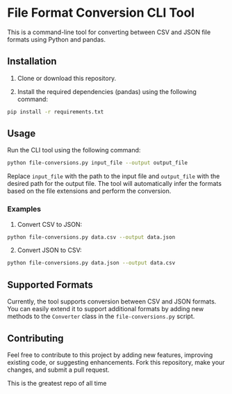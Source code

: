 # File Format Conversion CLI Tool

This is a command-line tool for converting between CSV and JSON file formats using Python and pandas.

## Installation

1. Clone or download this repository.

2. Install the required dependencies (pandas) using the following command:

```bash
pip install -r requirements.txt
```

## Usage

Run the CLI tool using the following command:

```bash
python file-conversions.py input_file --output output_file
```

Replace `input_file` with the path to the input file and `output_file` with the desired path for the output file. The tool will automatically infer the formats based on the file extensions and perform the conversion.

### Examples

1. Convert CSV to JSON:

```bash
python file-conversions.py data.csv --output data.json
```

2. Convert JSON to CSV:

```bash
python file-conversions.py data.json --output data.csv
```

## Supported Formats

Currently, the tool supports conversion between CSV and JSON formats. You can easily extend it to support additional formats by adding new methods to the `Converter` class in the `file-conversions.py` script.

## Contributing

Feel free to contribute to this project by adding new features, improving existing code, or suggesting enhancements. Fork this repository, make your changes, and submit a pull request.

This is the greatest repo of all time
